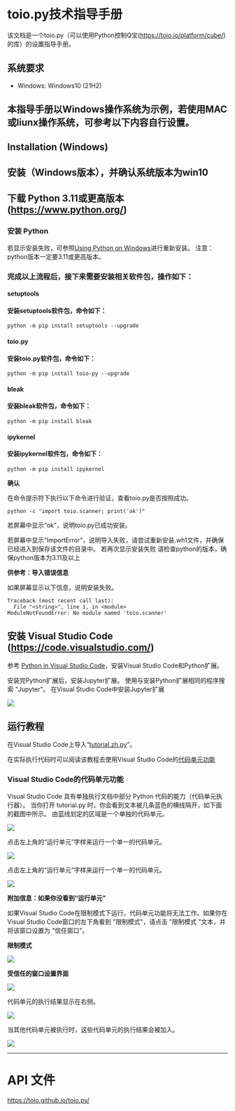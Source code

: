 # toio.py技术指导手册

该文档是一个toio.py（可以使用Python控制Q宝(https://toio.io/platform/cube/)的库）的设置指导手册。

## 系统要求

- Windows: Windows10 (21H2)

## 本指导手册以Windows操作系统为示例，若使用MAC或liunx操作系统，可参考以下内容自行设置。
## Installation (Windows)
## 安装（Windows版本），并确认系统版本为win10

## 下载 Python 3.11或更高版本(https://www.python.org/)

### 安装 Python

若显示安装失败，可参照[Using Python on Windows](https://docs.python.org/3/using/windows.html)进行重新安装。
注意：python版本一定要3.11或更高版本。

### 完成以上流程后，接下来需要安装相关软件包，操作如下：

#### setuptools
#### 安装setuptools软件包，命令如下：

```
python -m pip install setuptools --upgrade
```

#### toio.py
#### 安装toio.py软件包，命令如下：

```
python -m pip install toio-py --upgrade
```

#### bleak
#### 安装bleak软件包，命令如下：

```
python -m pip install bleak
```

#### ipykernel
#### 安装ipykernel软件包，命令如下：

```
python -m pip install ipykernel
```

**确认**

在命令提示符下执行以下命令进行验证，查看toio.py是否按照成功。

```
python -c "import toio.scanner; print('ok')"
```

若屏幕中显示“ok”，说明toio.py已成功安装。

若屏幕中显示“ImportError”，说明导入失败，请尝试重新安装.wh1文件，并确保已经进入到保存该文件的目录中。
若再次显示安装失败
请检查python的版本，确保python版本为3.11及以上

**供参考：导入错误信息**

如果屏幕显示以下信息，说明安装失败。

```
Traceback (most recent call last):
  File "<string>", line 1, in <module>
ModuleNotFoundError: No module named 'toio.scanner'
```

## 安装 Visual Studio Code (https://code.visualstudio.com/)

参考 [Python in Visual Studio Code](https://code.visualstudio.com/docs/languages/python)，安装Visual Studio Code和Python扩展。

安装完Python扩展后，安装Jupyter扩展。
使用与安装Python扩展相同的程序搜索 "Jupyter"。
在Visual Studio Code中安装Jupyter扩展

![](image/IMG-2022-12-08-13-58-34.png)

## 运行教程

在Visual Studio Code上导入“[tutorial.zh.py](https://github.com/toio/toio.py/releases/latest/download/tutorial.zh.py)”。

在实际执行代码时可以阅读该教程去使用Visual Studio Code的[代码单元功能](https://code.visualstudio.com/docs/python/jupyter-support-py#_jupyter-code-cell)

### Visual Studio Code的代码单元功能

Visual Studio Code 具有单独执行文档中部分 Python 代码的能力（代码单元执行器）。
当你打开 tutorial.py 时，你会看到文本被几条蓝色的横线隔开，如下面的截图中所示。
由蓝线划定的区域是一个单独的代码单元。

![](image/IMG-2023-01-06-09-38-30.png)


点击左上角的“运行单元”字样来运行一个单一的代码单元。

![](image/IMG-2023-01-06-09-39-00.png)


点击左上角的“运行单元”字样来运行一个单一的代码单元。

![](image/IMG-2023-01-06-09-41-19.png)

**附加信息：如果你没看到“运行单元”**

如果Visual Studio Code在限制模式下运行，代码单元功能将无法工作。如果你在Visual Studio Code窗口的左下角看到 "限制模式"，请点击 "限制模式 "文本，并将该窗口设置为 "信任窗口"。

**限制模式**

![](image/IMG-2022-12-05-09-46-13.png)

**受信任的窗口设置界面**

![](image/IMG-2022-12-05-09-53-08.png)

代码单元的执行结果显示在右侧。

![](image/IMG-2023-01-06-09-39-51.png)

当其他代码单元被执行时，这些代码单元的执行结果会被加入。

![](image/IMG-2023-01-06-09-40-03.png)

---

# API 文件

https://toio.github.io/toio.py/
